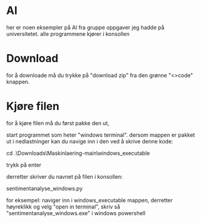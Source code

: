 # AI
her er noen eksempler på AI fra gruppe oppgaver jeg hadde på universitetet. alle programmene kjører i konsollen


# Download
for å downloade må du trykke på "download zip" fra den grønne "<>code" knappen.

# Kjøre filen
for å kjøre filen må du først pakke den ut,

start programmet som heter "windows terminal".
dersom mappen er pakket ut i nedlastninger kan du navige inn i den ved å skrive denne kode:

cd .\Downloads\Maskinlaering-main\windows_executable

trykk på enter

derretter skriver du navnet på filen i konsollen:

sentimentanalyse_windows.py

for eksempel:
naviger inn i windows_executable mappen, derretter høyreklikk og velg "open in terminal", skriv så "sentimentanalyse_windows.exe" i windows powershell
